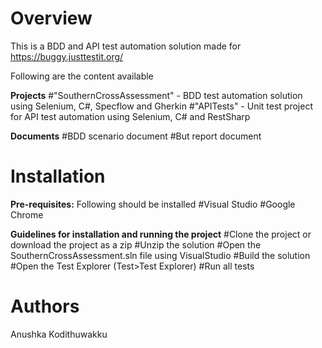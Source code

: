 # Overview

This is a BDD and API test automation solution made for https://buggy.justtestit.org/

Following are the content available

**Projects**
#"SouthernCrossAssessment" - BDD test automation solution using Selenium, C#, Specflow and Gherkin
#"APITests" - Unit test project for API test automation using Selenium, C# and RestSharp

**Documents**
#BDD scenario document
#But report document



# Installation
**Pre-requisites:**
Following should be installed
#Visual Studio 
#Google Chrome 

**Guidelines for installation and running the project**
#Clone the project or download the project as a zip
#Unzip the solution
#Open the SouthernCrossAssessment.sln file using VisualStudio
#Build the solution
#Open the Test Explorer (Test>Test Explorer)
#Run all tests


# Authors
Anushka Kodithuwakku

